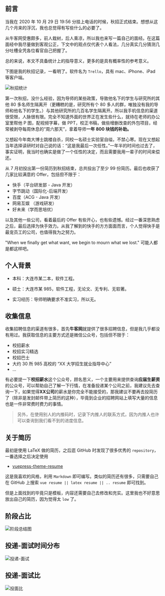 ## 前言

当我在 2020 年 10 月 29 日 19:56 分挂上电话的时候，秋招正式结束。想想从这几个月来的浮沉，我也总觉得有写些什么的必要了。

从牛客网受惠颇多，前人栽树，后人乘凉，所以我也来写一篇自己的面经。在这篇面经中我尽量做到客观公正，下文中的观点仅代表个人看法，几分真实几分猜测几分吐槽全凭各位看官自己把握了。

总的来说，本文不具备统计上的指导意义，更多的是具有概率性的参考意义。

下图是我的秋招记录，一看明了。软件名为 `Trello`，具有 mac、iPhone、iPad 等客户端。

![秋招统计](https://tva1.sinaimg.cn/large/0081Kckwly1gkuheo2kcoj31jv0u0npd.jpg)

第一次秋招，没什么经验，因为导师的某些政策，导致他名下的学生与研究所的其他 80 多名师生隔离开（更糟糕的是，研究所有个 80 多人的群，唯独没有我的导师和他名下的学生。）与其他研究所的几百名学生隔离开。所以我手机信息的渠道很受限，人脉很有限。完全不知道外面的世界正在发生些什么，就待在老师的办公室里帮他 P 图，配视频字幕，做 PPT，校正书稿，做些增删改查的外包项目，经常被剥夺每周休息的“周六那天”，拿着导师**一年 800 块钱的补助。**

又想起今年南大博士跳楼自杀，同校一名硕士实验室自缢，不禁心寒。现在又想起当年选择读研时对自己说的话：“这是我最后一次任性。”一年半的时间也过去了，事实证明，我当时也确实是做了一个任性的决定，而且需要我用一辈子的时间来偿还。

从 7 月初投出第一份简历到秋招结束，总共投出了至少 99 份简历。最后也收获了几家比较满意的 Offer，包括但不限于：

- 快手（平台研发部 - Java 开发）
- 字节跳动（国际化-后端开发）
- 百度（ACG - Java 开发）
- 网易互娱 （游戏研发）
- 好未来（学而思培优）

以及其他一些公司，看着最后的 Offer 有些开心，也有些遗憾。经过一番深思熟虑之后，最后选择为快手效力。从我了解到的快手的方方面面而言，个人觉得快手是最宠员工的公司，也值得我为之努力。

"When we finally get what want, we begin to mourn what we lost." 可能人都是都这样吧。

## 个人背景

- 本科：大连市某二本，软件工程。


- 硕士：大连市某 985，软件工程，无论文、无专利、无软著。

- 实习经历：导师明确要求不准实习，所以无。

## 收集信息

收集招聘信息的渠道有很多，首先**牛客网**就提供了很多招聘信息，但是我几乎都没有用过。我获取信息的主要方式还是微信公众号，包括但不限于：

- 校招薪水
- 校招实习精选
- 校招巴士
- 大约 30 所 985 高校的 “XX 大学招生就业指导中心”
- ...

有必要提一下**校招薪水**这个公众号，顾名思义，一个主要用来提供查询**应届生薪资**的公众号，可以帮助自己了解一下行情，在准备投递某个公司之前，我建议先去查询一下，如果觉得**XX公司**的薪水是你完全不能接受的，那我建议不要再去投简历了（除非是发封邮件带上简历的这种），毕竟到企业的招聘网站上填写大量的信息也是一件非常费时费力的事情。

> 另外，在使用别人的内推码时，记录下内推人的联系方式，因为内推人也许可以查询到我们看不到的进度信息。

## 关于简历

最初是使用 LaTeX 做的简历，之后逛 GitHub 时发现了很多优秀的 `repository`，一番选择之后决定使用

- [vuepress-theme-resume](https://github.com/wannaxiao/vuepress-theme-resume)

这是我喜欢的风格，利用 `Markdown` 即可编写。类似的简历还有很多，只需要自己在 GitHub 上搜索 `vue resume || latex resume || .. resume` 即可找到。

但是上面找到的毕竟只是模板，内容还需要自己去修改和充实。这里我也不好意思放出自己的简历，因为觉得太 `low` 了。

## 阶段占比

![阶段总结图](https://tva1.sinaimg.cn/large/0081Kckwly1gkub0u3384j30xc0m8q5a.jpg)

## 投递-面试时间分布

![投递-面试](https://tva1.sinaimg.cn/large/0081Kckwly1gkuggvty8qj30xc0m876l.jpg)

## 投递-面试比

![投面比](https://tva1.sinaimg.cn/large/0081Kckwly1gkuh6q9z1rj30xc0m8dgo.jpg)